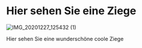 # Hier sehen Sie eine Ziege 
![IMG_20201227_125432 (1)](https://github.com/Bimbulli/Hello-world/assets/156709258/f7f62ca5-c77f-485c-9585-2baacddcdfd3)

Hier sehen Sie eine wunderschöne coole Ziege

